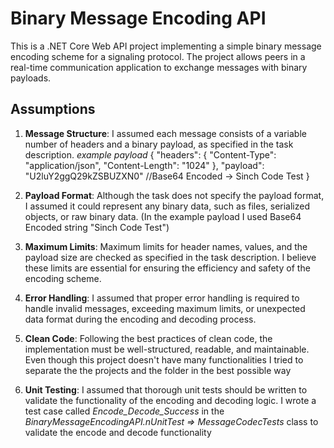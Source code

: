 # Binary Message Encoding API

This is a .NET Core Web API project implementing a simple binary message encoding scheme for a signaling protocol. The project allows peers in a real-time communication application to exchange messages with binary payloads.

## Assumptions

1. **Message Structure**: I assumed each message consists of a variable number of headers and a binary payload, as specified in the task description.
  *example payload*
  {
  "headers": {
     "Content-Type": "application/json",
    "Content-Length": "1024"
  },
  "payload": "U2luY2ggQ29kZSBUZXN0" //Base64 Encoded -> Sinch Code Test
}
   
2. **Payload Format**: Although the task does not specify the payload format, I assumed it could represent any binary data, such as files, serialized objects, or raw binary data. (In the example payload I used Base64 Encoded string "Sinch Code Test")

3. **Maximum Limits**: Maximum limits for header names, values, and the payload size are checked as specified in the task description. I believe these limits are essential for ensuring the efficiency and safety of the encoding scheme.

4. **Error Handling**: I assumed that proper error handling is required to handle invalid messages, exceeding maximum limits, or unexpected data format during the encoding and decoding process.

5. **Clean Code**: Following the best practices of clean code, the implementation must be well-structured, readable, and maintainable. Even though this project doesn't have many functionalities I tried to separate the the projects and the folder in the best possible way

6. **Unit Testing**: I assumed that thorough unit tests should be written to validate the functionality of the encoding and decoding logic. I wrote a test case called *Encode_Decode_Success* in the *BinaryMessageEncodingAPI.nUnitTest => MessageCodecTests* class to validate the encode and decode functionality

